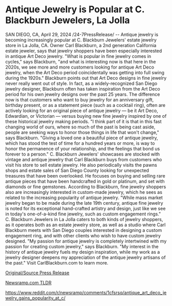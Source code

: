 # Antique Jewelry is Popular at C. Blackburn Jewelers, La Jolla

SAN DIEGO, CA, April 29, 2024 /24-7PressRelease/ -- Antique jewelry is becoming increasingly popular at C. Blackburn Jewelers' estate jewelry store in La Jolla, CA. Owner Carl Blackburn, a 2nd generation California estate jeweler, says that jewelry shoppers have been especially interested in antique Art Deco jewelry.  "What is popular in fine jewelry comes in cycles," says Blackburn, "and what is interesting now is that here in the 2020s, we see more and more customers looking for antique Art Deco jewelry, when the Art Deco period coincidentally was getting into full swing during the 1920s."  Blackburn points out that Art Deco designs in fine jewelry never really went out of style. In fact, as a widely-recognized San Diego jewelry designer, Blackburn often has taken inspiration from the Art Deco period for his own jewelry designs over the past 25 years.  The difference now is that customers who want to buy jewelry for an anniversary gift, birthday present, or as a statement piece (such as a cocktail ring), often are actively looking for an original piece of antique jewelry — be it Art Deco, Edwardian, or Victorian — versus buying new fine jewelry inspired by one of these historical jewelry making periods.  "I think part of it is that in this fast changing world of ours, where so much of the past is being cast aside, people are seeking ways to honor those things in life that won't change," says Blackburn. "Giving a loved one a beautiful piece of antique jewelry, which has stood the test of time for a hundred years or more, is way to honor the permanence of your relationship, and the feelings that bond us forever to a person."  C. Blackburn Jewelers' showcases are stocked with vintage and antique jewelry that Carl Blackburn buys from customers who visit his store to sell estate jewelry. He also periodically visits the pawns shops and estate sales of San Diego County looking for unexpected treasures that have been overlooked. He focuses on buying and selling rare antique pieces that have been handcrafted in gold or platinum, and set with diamonds or fine gemstones.  According to Blackburn, fine jewelry shoppers also are increasingly interested in custom-made jewelry, which he sees as related to the increasing popularity of antique jewelry. "While mass market jewelry began to be made during the late 19th century, antique fine jewelry is noted for its exceptional hand-crafted artistry and design, just like we see in today's one-of-a-kind fine jewelry, such as custom engagement rings."  C. Blackburn Jewelers in La Jolla caters to both kinds of jewelry shoppers, as it operates both as an estate jewelry store, as well as a studio where Carl Blackburn meets with San Diego couples interested in designing a custom engagement ring, and with other clients who wish to have custom jewelry designed.  "My passion for antique jewelry is completely intertwined with my passion for creating custom jewelry," says Blackburn. "My interest in the history of antique jewelry fuels my design inspiration, while my work as a jewelry designer deepens my appreciation of the antique jewelry artisans of the past."  Visit CarlBlackburn.com to learn more. 

[Original/Source Press Release](https://www.24-7pressrelease.com/press-release/510280/antique-jewelry-is-popular-at-c-blackburn-jewelers-la-jolla)
                    

[Newsramp.com TLDR](None) 

https://www.reddit.com/r/newsramp/comments/1cfsrsq/antique_art_deco_jewelry_gains_popularity_at_c/